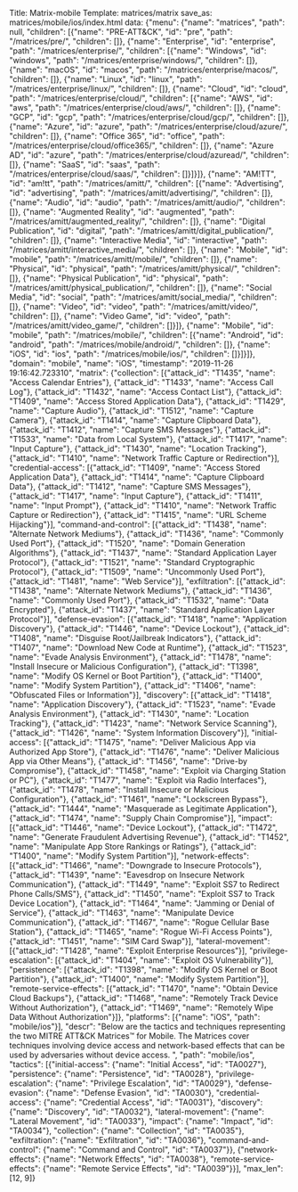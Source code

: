 Title: Matrix-mobile
Template: matrices/matrix
save_as: matrices/mobile/ios/index.html
data: {"menu": {"name": "matrices", "path": null, "children": [{"name": "PRE-ATT&CK", "id": "pre", "path": "/matrices/pre/", "children": []}, {"name": "Enterprise", "id": "enterprise", "path": "/matrices/enterprise/", "children": [{"name": "Windows", "id": "windows", "path": "/matrices/enterprise/windows/", "children": []}, {"name": "macOS", "id": "macos", "path": "/matrices/enterprise/macos/", "children": []}, {"name": "Linux", "id": "linux", "path": "/matrices/enterprise/linux/", "children": []}, {"name": "Cloud", "id": "cloud", "path": "/matrices/enterprise/cloud/", "children": [{"name": "AWS", "id": "aws", "path": "/matrices/enterprise/cloud/aws/", "children": []}, {"name": "GCP", "id": "gcp", "path": "/matrices/enterprise/cloud/gcp/", "children": []}, {"name": "Azure", "id": "azure", "path": "/matrices/enterprise/cloud/azure/", "children": []}, {"name": "Office 365", "id": "office", "path": "/matrices/enterprise/cloud/office365/", "children": []}, {"name": "Azure AD", "id": "azure", "path": "/matrices/enterprise/cloud/azuread/", "children": []}, {"name": "SaaS", "id": "saas", "path": "/matrices/enterprise/cloud/saas/", "children": []}]}]}, {"name": "AM!TT", "id": "am!tt", "path": "/matrices/amitt/", "children": [{"name": "Advertising", "id": "advertising", "path": "/matrices/amitt/advertising/", "children": []}, {"name": "Audio", "id": "audio", "path": "/matrices/amitt/audio/", "children": []}, {"name": "Augmented Reality", "id": "augmented", "path": "/matrices/amitt/augmented_reality/", "children": []}, {"name": "Digital Publication", "id": "digital", "path": "/matrices/amitt/digital_publication/", "children": []}, {"name": "Interactive Media", "id": "interactive", "path": "/matrices/amitt/interactive_media/", "children": []}, {"name": "Mobile", "id": "mobile", "path": "/matrices/amitt/mobile/", "children": []}, {"name": "Physical", "id": "physical", "path": "/matrices/amitt/physical/", "children": []}, {"name": "Physical Publication", "id": "physical", "path": "/matrices/amitt/physical_publication/", "children": []}, {"name": "Social Media", "id": "social", "path": "/matrices/amitt/social_media/", "children": []}, {"name": "Video", "id": "video", "path": "/matrices/amitt/video/", "children": []}, {"name": "Video Game", "id": "video", "path": "/matrices/amitt/video_game/", "children": []}]}, {"name": "Mobile", "id": "mobile", "path": "/matrices/mobile/", "children": [{"name": "Android", "id": "android", "path": "/matrices/mobile/android/", "children": []}, {"name": "iOS", "id": "ios", "path": "/matrices/mobile/ios/", "children": []}]}]}, "domain": "mobile", "name": "iOS", "timestamp": "2019-11-26 19:16:42.723310", "matrix": {"collection": [{"attack_id": "T1435", "name": "Access Calendar Entries"}, {"attack_id": "T1433", "name": "Access Call Log"}, {"attack_id": "T1432", "name": "Access Contact List"}, {"attack_id": "T1409", "name": "Access Stored Application Data"}, {"attack_id": "T1429", "name": "Capture Audio"}, {"attack_id": "T1512", "name": "Capture Camera"}, {"attack_id": "T1414", "name": "Capture Clipboard Data"}, {"attack_id": "T1412", "name": "Capture SMS Messages"}, {"attack_id": "T1533", "name": "Data from Local System"}, {"attack_id": "T1417", "name": "Input Capture"}, {"attack_id": "T1430", "name": "Location Tracking"}, {"attack_id": "T1410", "name": "Network Traffic Capture or Redirection"}], "credential-access": [{"attack_id": "T1409", "name": "Access Stored Application Data"}, {"attack_id": "T1414", "name": "Capture Clipboard Data"}, {"attack_id": "T1412", "name": "Capture SMS Messages"}, {"attack_id": "T1417", "name": "Input Capture"}, {"attack_id": "T1411", "name": "Input Prompt"}, {"attack_id": "T1410", "name": "Network Traffic Capture or Redirection"}, {"attack_id": "T1415", "name": "URL Scheme Hijacking"}], "command-and-control": [{"attack_id": "T1438", "name": "Alternate Network Mediums"}, {"attack_id": "T1436", "name": "Commonly Used Port"}, {"attack_id": "T1520", "name": "Domain Generation Algorithms"}, {"attack_id": "T1437", "name": "Standard Application Layer Protocol"}, {"attack_id": "T1521", "name": "Standard Cryptographic Protocol"}, {"attack_id": "T1509", "name": "Uncommonly Used Port"}, {"attack_id": "T1481", "name": "Web Service"}], "exfiltration": [{"attack_id": "T1438", "name": "Alternate Network Mediums"}, {"attack_id": "T1436", "name": "Commonly Used Port"}, {"attack_id": "T1532", "name": "Data Encrypted"}, {"attack_id": "T1437", "name": "Standard Application Layer Protocol"}], "defense-evasion": [{"attack_id": "T1418", "name": "Application Discovery"}, {"attack_id": "T1446", "name": "Device Lockout"}, {"attack_id": "T1408", "name": "Disguise Root/Jailbreak Indicators"}, {"attack_id": "T1407", "name": "Download New Code at Runtime"}, {"attack_id": "T1523", "name": "Evade Analysis Environment"}, {"attack_id": "T1478", "name": "Install Insecure or Malicious Configuration"}, {"attack_id": "T1398", "name": "Modify OS Kernel or Boot Partition"}, {"attack_id": "T1400", "name": "Modify System Partition"}, {"attack_id": "T1406", "name": "Obfuscated Files or Information"}], "discovery": [{"attack_id": "T1418", "name": "Application Discovery"}, {"attack_id": "T1523", "name": "Evade Analysis Environment"}, {"attack_id": "T1430", "name": "Location Tracking"}, {"attack_id": "T1423", "name": "Network Service Scanning"}, {"attack_id": "T1426", "name": "System Information Discovery"}], "initial-access": [{"attack_id": "T1475", "name": "Deliver Malicious App via Authorized App Store"}, {"attack_id": "T1476", "name": "Deliver Malicious App via Other Means"}, {"attack_id": "T1456", "name": "Drive-by Compromise"}, {"attack_id": "T1458", "name": "Exploit via Charging Station or PC"}, {"attack_id": "T1477", "name": "Exploit via Radio Interfaces"}, {"attack_id": "T1478", "name": "Install Insecure or Malicious Configuration"}, {"attack_id": "T1461", "name": "Lockscreen Bypass"}, {"attack_id": "T1444", "name": "Masquerade as Legitimate Application"}, {"attack_id": "T1474", "name": "Supply Chain Compromise"}], "impact": [{"attack_id": "T1446", "name": "Device Lockout"}, {"attack_id": "T1472", "name": "Generate Fraudulent Advertising Revenue"}, {"attack_id": "T1452", "name": "Manipulate App Store Rankings or Ratings"}, {"attack_id": "T1400", "name": "Modify System Partition"}], "network-effects": [{"attack_id": "T1466", "name": "Downgrade to Insecure Protocols"}, {"attack_id": "T1439", "name": "Eavesdrop on Insecure Network Communication"}, {"attack_id": "T1449", "name": "Exploit SS7 to Redirect Phone Calls/SMS"}, {"attack_id": "T1450", "name": "Exploit SS7 to Track Device Location"}, {"attack_id": "T1464", "name": "Jamming or Denial of Service"}, {"attack_id": "T1463", "name": "Manipulate Device Communication"}, {"attack_id": "T1467", "name": "Rogue Cellular Base Station"}, {"attack_id": "T1465", "name": "Rogue Wi-Fi Access Points"}, {"attack_id": "T1451", "name": "SIM Card Swap"}], "lateral-movement": [{"attack_id": "T1428", "name": "Exploit Enterprise Resources"}], "privilege-escalation": [{"attack_id": "T1404", "name": "Exploit OS Vulnerability"}], "persistence": [{"attack_id": "T1398", "name": "Modify OS Kernel or Boot Partition"}, {"attack_id": "T1400", "name": "Modify System Partition"}], "remote-service-effects": [{"attack_id": "T1470", "name": "Obtain Device Cloud Backups"}, {"attack_id": "T1468", "name": "Remotely Track Device Without Authorization"}, {"attack_id": "T1469", "name": "Remotely Wipe Data Without Authorization"}]}, "platforms": [{"name": "iOS", "path": "mobile/ios"}], "descr": "Below are the tactics and techniques representing the two MITRE ATT&CK Matrices&trade; for Mobile. The Matrices cover techniques involving device access and network-based effects that can be used by adversaries without device access. ", "path": "mobile/ios", "tactics": [{"initial-access": {"name": "Initial Access", "id": "TA0027"}, "persistence": {"name": "Persistence", "id": "TA0028"}, "privilege-escalation": {"name": "Privilege Escalation", "id": "TA0029"}, "defense-evasion": {"name": "Defense Evasion", "id": "TA0030"}, "credential-access": {"name": "Credential Access", "id": "TA0031"}, "discovery": {"name": "Discovery", "id": "TA0032"}, "lateral-movement": {"name": "Lateral Movement", "id": "TA0033"}, "impact": {"name": "Impact", "id": "TA0034"}, "collection": {"name": "Collection", "id": "TA0035"}, "exfiltration": {"name": "Exfiltration", "id": "TA0036"}, "command-and-control": {"name": "Command and Control", "id": "TA0037"}}, {"network-effects": {"name": "Network Effects", "id": "TA0038"}, "remote-service-effects": {"name": "Remote Service Effects", "id": "TA0039"}}], "max_len": [12, 9]}